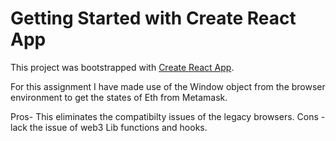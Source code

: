 # Getting Started with Create React App

This project was bootstrapped with [Create React App](https://github.com/facebook/create-react-app).

For this assignment I have made use of the Window object from the browser environment to get the states of Eth from Metamask.

Pros- This eliminates the compatibilty issues of the legacy browsers.
Cons - lack the issue of web3 Lib functions and hooks.
